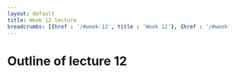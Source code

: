 ```yaml
---
layout: default
title: Week 12 lecture
breadcrumbs: [{href : '/#week-12', title : 'Week 12'}, {href : '/#week-12-day-2', title : 'Day 2'}]
---
```


Outline of lecture 12
====================
